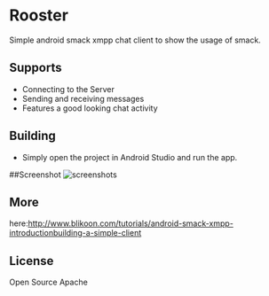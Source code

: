 # Rooster
Simple android smack xmpp chat client to show the usage of smack.

## Supports

* Connecting to the Server
* Sending and receiving messages
* Features a good looking chat activity

## Building

* Simply open the project in Android Studio and run the app.

##Screenshot
![screenshots](http://www.blikoon.com/wp-content/uploads/2016/04/rooster_full_chat_processed.png)

## More
here:http://www.blikoon.com/tutorials/android-smack-xmpp-introductionbuilding-a-simple-client

## License
Open Source Apache


